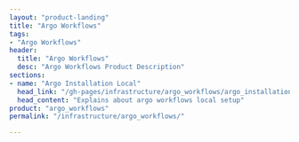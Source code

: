 ```yaml
---
layout: "product-landing"
title: "Argo Workflows"
tags:
- "Argo Workflows"
header:
  title: "Argo Workflows"
  desc: "Argo Workflows Product Description"
sections:
- name: "Argo Installation Local"
  head_link: "/gh-pages/infrastructure/argo_workflows/argo_installation_local/"
  head_content: "Explains about argo workflows local setup"
product: "argo_workflows"
permalink: "/infrastructure/argo_workflows/"

---
```

